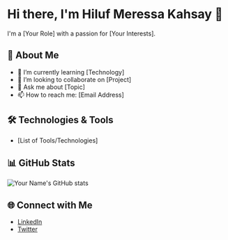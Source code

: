 # Hi there, I'm Hiluf Meressa Kahsay 👋

I'm a [Your Role] with a passion for [Your Interests]. 

## 🚀 About Me
- 🌱 I’m currently learning [Technology]
- 👯 I’m looking to collaborate on [Project]
- 💬 Ask me about [Topic]
- 📫 How to reach me: [Email Address]

## 🛠️ Technologies & Tools
- [List of Tools/Technologies]

## 📊 GitHub Stats
![Your Name's GitHub stats](https://github-readme-stats.vercel.app/api?username=YourGitHubUsername&show_icons=true&theme=radical)

## 🌐 Connect with Me
- [LinkedIn](https://www.linkedin.com/in/YourLinkedInUsername/)
- [Twitter](https://twitter.com/YourTwitterUsername)
